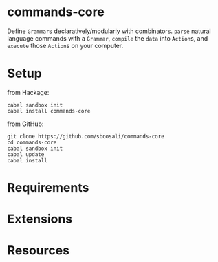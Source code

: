 commands-core
=============

Define `Grammar`s declaratively/modularly with combinators. `parse` natural language commands with a `Grammar`, `compile` the `data` into `Action`s, and `execute` those `Action`s on your computer.


Setup
=====

from Hackage:

    cabal sandbox init
    cabal install commands-core

from GitHub:

    git clone https://github.com/sboosali/commands-core
    cd commands-core
    cabal sandbox init
    cabal update
    cabal install



Requirements
============


Extensions
==========


Resources
=========

